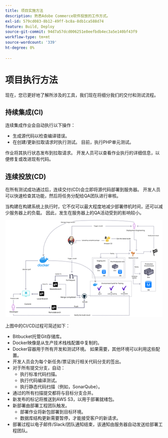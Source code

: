 ```yaml
---
title: 项目实施方法
description: 熟悉Adobe Commerce软件投放的工作方式。
exl-id: 579cd083-8b12-49ff-bc8a-8db1ca588d74
feature: Build, Deploy
source-git-commit: 94d7a57dcd006251e8eefbdb4ec3a5e140bf43f9
workflow-type: tm+mt
source-wordcount: '339'
ht-degree: 0%

---
```


# 项目执行方法

现在，您已更好地了解所涉及的工具，我们现在将细分我们的交付和测试流程。

## 持续集成(CI)

连续集成作业会自动执行以下操作：

- 生成源代码以检查编译错误。
- 在创建/更新拉取请求时执行测试。 目前，执行PHP单元测试。

作业将其执行状态发布到拉取请求。 开发人员可以查看作业执行的详细信息，以便修复或改进现有代码。

## 连续投放(CD)

在所有测试成功通过后，连续交付(CD)会立即将源代码部署到服务器。 开发人员可以快速检查其功能，然后将任务分配给QA团队进行审核。

当构建在构建系统上执行时，它不仅可以最大程度地减少部署停机时间，还可以减少服务器上的负载。 因此，发生在服务器上的QA活动受到的影响较小。

![连续投放信息图](../../assets/playbooks/cicd.svg)

上图中的CI/CD过程可简述如下：

- Bitbucket托管Git存储库。
- Docker映像是从生产技术栈栈配置中复制的。
- Docker容器用于所有开发和测试环境。 如果需要，其他环境可以利用这些配置。
- 开发人员会为每个新任务/票证执行相关代码分支的签出。
- 对于所有提交分支，自动：
   - 执行标准代码扫描。
   - 执行代码编译测试。
   - 执行静态代码扫描（例如，SonarQube）。
- 通过的所有扫描提交都将与目标分支合并。
- 新发布的标记将推送到AWS S3，以用于部署就绪包。
- 新部署由部署工程团队触发。
   - 部署作业将新包部署到目标环境。
   - 数据库结构更新需要暂停，才能接受客户的新请求。
- 部署过程以电子邮件/Slack/团队通知结束，该通知由服务器自动发送给部署工程团队。
